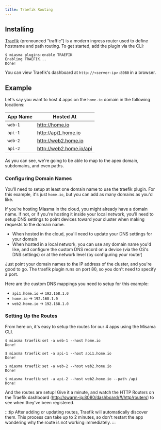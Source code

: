 ```yaml
---
title: Traefik Routing
---
```


## Installing

[Traefik](https://traefik.io) (pronounced "traffic") is a modern ingress router used to define hostname and path routing. To get started, add the plugin via the CLI:

```bash:no-line-numbers{1}
$ miasma plugins:enable TRAEFIK
Enabling TRAEFIK...
Done!
```

You can view Traefik's dashboard at `http://<server-ip>:8080` in a browser.

## Example

Let's say you want to host 4 apps on the `home.io` domain in the following locations:

| App Name | Hosted At                 |
| -------- | ------------------------- |
| `web-1`  | <http://home.io>          |
| `api-1`  | <http://api1.home.io>     |
| `web-2`  | <http://web2.home.io>     |
| `api-2`  | <http://web2.home.io/api> |

As you can see, we're going to be able to map to the apex domain, subdomains, and even paths.

### Configuring Domain Names

You'll need to setup at least one domain name to use the traefik plugin. For this example, it's just `home.io`, but you can add as many domains as you'd like.

If you're hosting Miasma in the cloud, you might already have a domain name. If not, or if you're hosting it inside your local network, you'll need to setup DNS settings to point devices toward your cluster when making requests to the domain name.

- When hosted in the cloud, you'll need to update your DNS settings for your domain
- When hosted in a local network, you can use any domain name you'd like, and configure the custom DNS record on a device (via the OS's DNS settings) or at the network level (by configuring your router)

Just point your domain names to the IP address of the cluster, and you're good to go. The traefik plugin runs on port 80, so you don't need to specify a port.

Here are the custom DNS mappings you need to setup for this example:

- `api1.home.io` &rarr; `192.168.1.0`
- `home.io` &rarr; `192.168.1.0`
- `web2.home.io` &rarr; `192.168.1.0`

### Setting Up the Routes

From here on, it's easy to setup the routes for our 4 apps using the Misama CLI.

```bash:no-line-numbers{1,4,7,10}
$ miasma traefik:set -a web-1 --host home.io
Done!

$ miasma traefik:set -a api-1 --host api1.home.io
Done!

$ miasma traefik:set -a web-2 --host web2.home.io
Done!

$ miasma traefik:set -a api-2 --host web2.home.io --path /api
Done!
```

And the routes are setup! Give it a minute, and watch the HTTP Routers on the Traefik dashboard (<http://swarm-ip:8080/dashboard/#/http/routers>) to see when they've been registered.

:::tip
After adding or updating routes, Traefik will automatically discover them. This process can take up to 2 minutes, so don't restart the app wondering why the route is not working immediately.
:::
